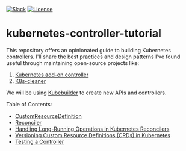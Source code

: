 [![Slack](https://img.shields.io/badge/join%20slack-%23projectsveltos-brighteen)](https://join.slack.com/t/projectsveltos/shared_invite/zt-1hraownbr-W8NTs6LTimxLPB8Erj8Q6Q)
[![License](https://img.shields.io/badge/license-Apache-blue.svg)](LICENSE)

# kubernetes-controller-tutorial
This repository offers an opinionated guide to building Kubernetes controllers. I'll share the best practices and design patterns I've found useful through maintaining open-source projects like:

1. [Kubernetes add-on controller](http://github.com/projectsveltos/addon-controller)
2. [K8s-cleaner](https://github.com/gianlucam76/k8s-cleaner)

We will be using [Kubebuilder](https://github.com/kubernetes-sigs/kubebuilder) to create new APIs and controllers.

Table of Contents:
- [CustomResourceDefinition](docs/custom-resources.md)
- [Reconciler](docs/reconciler.md)
- [Handling Long-Running Operations in Kubernetes Reconcilers](docs/long-running-jobs.md)
- [Versioning Custom Resource Definitions (CRDs) in Kubernetes](docs/multiple_versions.md)
- [Testing a Controller](docs/testing.md)